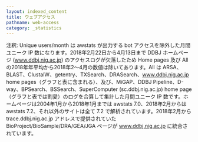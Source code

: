```yaml
---
layout: indexed_content
title: ウェブアクセス
pathname: web-access
category: _statistics
---
```


<!---
  以下に図・表をHTMLで挿入予定
-->

<div id="stat_area">

</div>

注釈: Unique users/month は awstats が出力する bot アクセスを除外した月間ユニーク IP
数になります。2018年2月22日から4月13日まで DDBJ ホームページ
(www.ddbj.nig.ac.jp) のアクセスログが欠落したため Home pages 及び All
の2018年年平均から2018年2～4月の数値は除いてあります。All は
ARSA、BLAST、ClustalW、getentry、TXSearch、DRASearch、www.ddbj.nig.ac.jp
home pages（グラフと表に含まれる）、及び、MiGAP、DDBJ
Pipeline、D-way、BPSearch、BSSearch、SuperComputer
(sc.ddbj.nig.ac.jp) home page（グラフと表では割愛）のログを合算して集計した月間ユニーク IP
数です。ホームページは2004年1月から2018年1月までは awstats
7.0、2018年2月からは awstats 7.2、それ以外のサイトは全て 7.2 で解析されています。2018年2月から
trace.ddbj.nig.ac.jp アドレスで提供されていた BioProject/BioSample/DRA/GEA/JGA ページが
www.ddbj.nig.ac.jp に統合されています。
